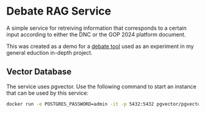 # Debate RAG Service

A simple service for retreiving information that corresponds to a certain input according to either the DNC or the GOP 2024 platform document.

This was created as a demo for a [debate tool](https://github.com/jzelAdmin2006/ollama-debate-PoC) used as an experiment in my general eduction in-depth project.

## Vector Database

The service uses pgvector. Use the following command to start an instance that can be used by this service:
```bash
docker run -e POSTGRES_PASSWORD=admin -it -p 5432:5432 pgvector/pgvector:0.6.2-pg15
```
